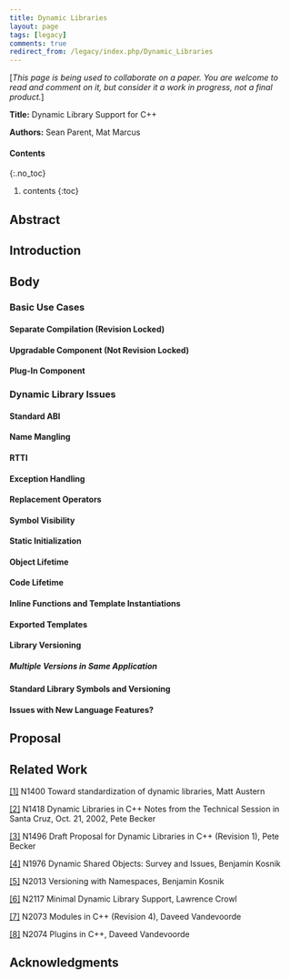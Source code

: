 ```yaml
---
title: Dynamic Libraries
layout: page
tags: [legacy]
comments: true
redirect_from: /legacy/index.php/Dynamic_Libraries
---
```

[_This page is being used to collaborate on a paper. You are welcome to read and comment on it, but consider it a work in progress, not a final product._]

__Title:__ Dynamic Library Support for C++

__Authors:__ Sean Parent, Mat Marcus

#### Contents
{:.no_toc}
1. contents
{:toc}

## Abstract

## Introduction

## Body
### Basic Use Cases
#### Separate Compilation (Revision Locked)
#### Upgradable Component (Not Revision Locked)
#### Plug-In Component
### Dynamic Library Issues
#### Standard ABI
#### Name Mangling
#### RTTI
#### Exception Handling
#### Replacement Operators
#### Symbol Visibility
#### Static Initialization
#### Object Lifetime
#### Code Lifetime
#### Inline Functions and Template Instantiations
#### Exported Templates
#### Library Versioning
##### Multiple Versions in Same Application
#### Standard Library Symbols and Versioning

#### Issues with New Language Features?

## Proposal

## Related Work

[[1]](http://www.open-std.org/jtc1/sc22/wg21/docs/papers/2002/n1400.html) N1400 Toward standardization of dynamic libraries, Matt Austern

[[2]](http://www.open-std.org/jtc1/sc22/wg21/docs/papers/2002/n1418.html) N1418 Dynamic Libraries in C++ Notes from the Technical Session in Santa Cruz, Oct. 21, 2002, Pete Becker

[[3]](http://www.open-std.org/jtc1/sc22/wg21/docs/papers/2003/n1496.html) N1496 Draft Proposal for Dynamic Libraries in C++ (Revision 1), Pete Becker

[[4]](http://www.open-std.org/jtc1/sc22/wg21/docs/papers/2006/n1976.html) N1976 Dynamic Shared Objects: Survey and Issues, Benjamin Kosnik

[[5]](http://www.open-std.org/jtc1/sc22/wg21/docs/papers/2006/n2013.html) N2013 Versioning with Namespaces, Benjamin Kosnik

[[6]](http://www.open-std.org/jtc1/sc22/wg21/docs/papers/2006/n2117.htm) N2117 Minimal Dynamic Library Support, Lawrence Crowl

[[7]](http://www.open-std.org/jtc1/sc22/wg21/docs/papers/2006/n2073.pdf) N2073 Modules in C++ (Revision 4), Daveed Vandevoorde

[[8]](http://www.open-std.org/jtc1/sc22/wg21/docs/papers/2006/n2074.pdf) N2074 Plugins in C++, Daveed Vandevoorde

## Acknowledgments
